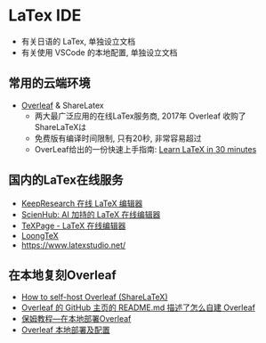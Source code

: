 # LaTex IDE

- 有关日语的 LaTex, 单独设立文档
- 有关使用 VSCode 的本地配置, 单独设立文档

## 常用的云端环境

- [Overleaf](https://zh.wikipedia.org/wiki/Overleaf) & ShareLatex
  - 两大最广泛应用的在线LaTex服务商, 2017年 Overleaf 收购了 ShareLaTeXは
  - 免费版有编译时间限制, 只有20秒, 非常容易超过
  - OverLeaf给出的一份快速上手指南: [Learn LaTeX in 30 minutes](https://cn.overleaf.com/learn/latex/Learn_LaTeX_in_30_minutes)

## 国内的LaTex在线服务

- [KeepResearch 在线 LaTeX 编辑器](https://www.keepresearch.com/)
- [ScienHub: AI 加持的 LaTeX 在线编辑器](https://scienhub.com/)
- [TeXPage - LaTeX 在线编辑器](https://www.texpage.com/?lang=zh)
- [LoongTeX](https://app.loongtex.com/user/login)
- <https://www.latexstudio.net/>

## 在本地复刻Overleaf

- [How to self-host Overleaf (ShareLaTeX)](https://ulysseszh.github.io/guide/2023/09/29/self-host-overleaf.html)
- [Overleaf 的 GitHub 主页的 README.md 描述了怎么自建 Overleaf](https://github.com/overleaf/overleaf/blob/main/README.md)
- [保姆教程—在本地部署Overleaf](https://zhuanlan.zhihu.com/p/656444021)
- [Overleaf 本地部署及配置](https://zhuanlan.zhihu.com/p/653977665)
